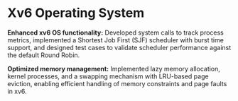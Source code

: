 # Xv6 Operating System

**Enhanced xv6 OS functionality:** Developed system calls to track process metrics, implemented a Shortest Job First (SJF) scheduler with burst time support, and designed test cases to validate scheduler performance against the default Round Robin.

**Optimized memory management:** Implemented lazy memory allocation, kernel processes, and a swapping mechanism with LRU-based page eviction, enabling efficient handling of memory constraints and page faults in xv6.
